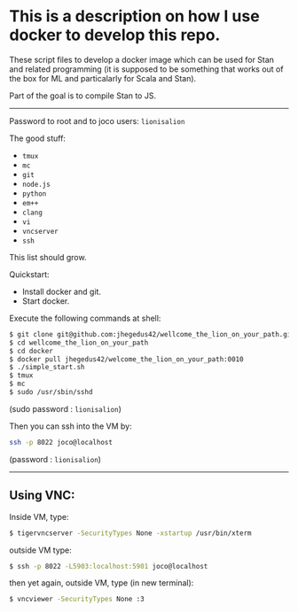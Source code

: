 
# This is a description on how I use docker to develop this repo.

These script files to develop a docker image which can be used for
Stan and related programming (it is supposed to be something that 
works out of the box for ML and particalarly for Scala and Stan).

Part of the goal is to compile Stan to JS.

----

Password to root and to joco users: `lionisalion`

The good stuff:

 - `tmux` 
 - `mc` 
 - `git`
 - `node.js` 
 - `python`
 - `em++` 
 - `clang` 
 - `vi`
 - `vncserver`
 - `ssh`

This list should grow.

Quickstart:

- Install docker and git.
- Start docker.

Execute the following commands at shell:

```bash
$ git clone git@github.com:jhegedus42/wellcome_the_lion_on_your_path.git
$ cd wellcome_the_lion_on_your_path
$ cd docker
$ docker pull jhegedus42/welcome_the_lion_on_your_path:0010
$ ./simple_start.sh
$ tmux
$ mc
$ sudo /usr/sbin/sshd
```
(sudo password : `lionisalion`)


Then you can ssh into the VM by:
```bash
ssh -p 8022 joco@localhost
```

(password : `lionisalion`)

-----

## Using VNC:

Inside VM, type:
```bash
$ tigervncserver -SecurityTypes None -xstartup /usr/bin/xterm
```

outside VM type:
```bash
$ ssh -p 8022 -L5903:localhost:5901 joco@localhost
```

then yet again, outside VM, type (in new terminal):
```bash
$ vncviewer -SecurityTypes None :3
````
